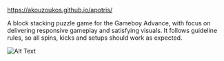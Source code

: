 https://akouzoukos.github.io/apotris/

A block stacking puzzle game for the Gameboy Advance, with focus on delivering responsive gameplay and satisfying visuals. It follows guideline rules, so all spins, kicks and setups should work as expected.

![Alt Text](https://github.com/akouzoukos/apotris/blob/main/https://github.com/akouzoukos/apotris/blob/341a5522279820c8fea145e5f259f62b7de8b87)
